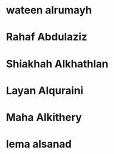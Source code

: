 # wateen alrumayh
# Rahaf Abdulaziz
# Shiakhah Alkhathlan 
# Layan Alquraini
# Maha Alkithery
# lema alsanad
